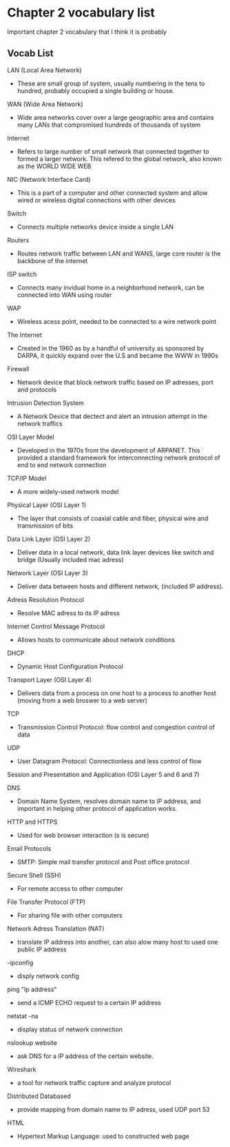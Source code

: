 # Chapter 2 vocabulary list
Important chapter 2 vocabulary that I think it is probably
## Vocab List
LAN (Local Area Network)
* These are small group of system, usually numbering in the tens to hundred, probably occupied a single building or house.

WAN (Wide Area Network)
*  Wide area networks cover over a large geographic area and contains many LANs that compromised hundreds of thousands of system

Internet
* Refers to large number of small network that connected together to formed a larger network. This refered to the global network, also known as the WORLD WIDE WEB

NIC (Network Interface Card)
* This is a part of a computer and other connected system and allow wired or wireless digital connections with other devices

Switch
* Connects multiple networks device inside a single LAN

Routers
* Routes network traffic between LAN and WANS, large core router is the backbone of the internet

ISP switch
* Connects many invidual home in a neighborhood network, can be connected into WAN using router

WAP
* Wireless acess point, needed to be connected to a wire network point 

The Internet
* Created in the 1960 as by a handful of university as sponsored by DARPA, it quickly expand over the U.S and became the WWW in 1990s

Firewall
* Network device that block network traffic based on IP adresses, port and protocols

Intrusion Detection System 
* A Network Device that dectect and alert an intrusion attempt in the network traffics

OSI Layer Model
* Developed in the 1970s from the development of ARPANET. This provided a standard framework for interconnecting network protocol of end to end network connection

TCP/IP Model
* A more widely-used network model

Physical Layer (OSI Layer 1)
* The layer that consists of coaxial cable and fiber, physical wire and transmission of bits 

Data Link Layer (OSI Layer 2)
* Deliver data in a local network, data link layer devices like switch and bridge (Usually included mac adress)

Network Layer (OSI Layer 3)
* Deliver data between hosts and different network, (included IP address).

Adress Resolution Protocol
* Resolve MAC adress to its IP adress

Internet Control Message Protocol 
* Allows hosts to communicate about network conditions

DHCP
* Dynamic Host Configuration Protocol

Transport Layer (OSI Layer 4)
* Delivers data from a process on one host to a process to another host (moving from a web broswer to a web server)

TCP
* Transmission Control Protocol: flow control and congestion control of data

UDP
* User Datagram Protocol: Connectionless and less control of flow

Session and Presentation and Application (OSI Layer 5 and 6 and 7)

DNS
* Domain Name System, resolves domain name to IP address, and important in helping other protocol of application works.

HTTP and HTTPS
* Used for web browser interaction (s is secure)

Email Protocols
* SMTP: Simple mail transfer protocol and Post office protocol

Secure Shell (SSH)
* For remote access to other computer

File Transfer Protocol (FTP)
* For sharing file with other computers

Network Adress Translation (NAT)
* translate IP address into another, can also alow many host to used one public IP address

-ipconfig
* disply network config

ping "Ip address"
* send a ICMP ECHO request to a certain IP address

netstat -na
* display status of network connection

nslookup website
* ask DNS for a IP address of the certain website.

Wireshark
* a tool for network traffic capture and analyze protocol

Distributed Databased
* provide mapping from domain name to IP adress, used UDP port 53

HTML
* Hypertext Markup Language: used to constructed web page


